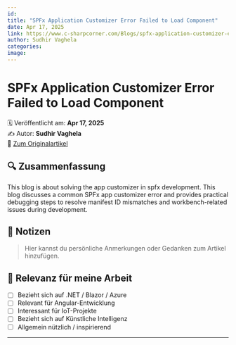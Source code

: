 ```yaml
---
id: 
title: "SPFx Application Customizer Error Failed to Load Component"
date: Apr 17, 2025
link: https://www.c-sharpcorner.com/Blogs/spfx-application-customizer-error-failed-to-load-component
author: Sudhir Vaghela
categories: 
image: 
---
```


# SPFx Application Customizer Error Failed to Load Component

🗓️ Veröffentlicht am: **Apr 17, 2025**  
✍️ Autor: **Sudhir Vaghela**  
🔗 [Zum Originalartikel](https://www.c-sharpcorner.com/Blogs/spfx-application-customizer-error-failed-to-load-component)

## 🔍 Zusammenfassung

This blog is about solving the app customizer in spfx development. This blog discusses a common SPFx app customizer error and provides practical debugging steps to resolve manifest ID mismatches and workbench-related issues during development.

## 📌 Notizen

> Hier kannst du persönliche Anmerkungen oder Gedanken zum Artikel hinzufügen.

## 🧠 Relevanz für meine Arbeit

- [ ] Bezieht sich auf .NET / Blazor / Azure
- [ ] Relevant für Angular-Entwicklung
- [ ] Interessant für IoT-Projekte
- [ ] Bezieht sich auf Künstliche Intelligenz
- [ ] Allgemein nützlich / inspirierend

---
